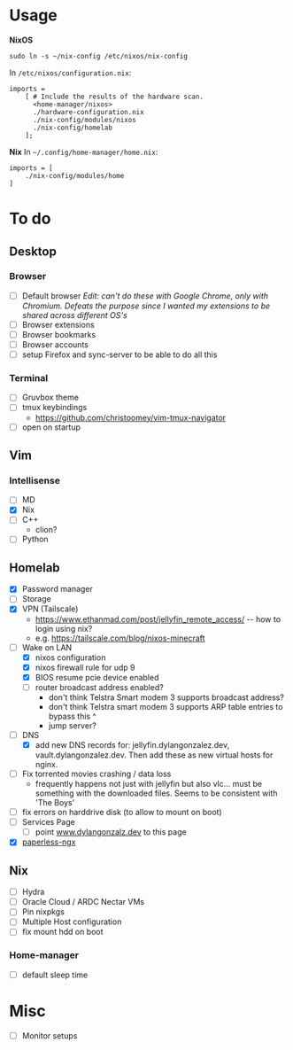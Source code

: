 # Usage

**NixOS**

`sudo ln -s ~/nix-config /etc/nixos/nix-config`

In `/etc/nixos/configuration.nix`:

```
imports =
    [ # Include the results of the hardware scan.
      <home-manager/nixos>
      ./hardware-configuration.nix
      ./nix-config/modules/nixos
      ./nix-config/homelab 
    ];
```

**Nix**
In `~/.config/home-manager/home.nix`:
```
imports = [
    ./nix-config/modules/home
]
```

# To do
## Desktop
### Browser
- [ ] Default browser
_Edit: can't do these with Google Chrome, only with Chromium. Defeats the purpose since I wanted my extensions to be shared across different OS's_
- [ ] Browser extensions
- [ ] Browser bookmarks
- [ ] Browser accounts
- [ ] setup Firefox and sync-server to be able to do all this

### Terminal
- [ ] Gruvbox theme
- [ ] tmux keybindings
   - https://github.com/christoomey/vim-tmux-navigator
- [ ] open on startup

## Vim
### Intellisense
- [ ] MD
- [x] Nix
- [ ] C++
    - clion?
- [ ] Python

## Homelab
- [x] Password manager
- [ ] Storage
- [x] VPN (Tailscale)
    - https://www.ethanmad.com/post/jellyfin_remote_access/ -- how to login using nix?
    - e.g. https://tailscale.com/blog/nixos-minecraft
- [ ] Wake on LAN
    - [x] nixos configuration
    - [x] nixos firewall rule for udp 9
    - [x] BIOS resume pcie device enabled
    - [ ] router broadcast address enabled? 
        - don't think Telstra Smart modem 3 supports broadcast address?
        - don't think Telstra smart modem 3 supports ARP table entries to bypass this ^
        - jump server?
- [ ] DNS
    - [x] add new DNS records for: jellyfin.dylangonzalez.dev, vault.dylangonzalez.dev. Then add these as new virtual hosts for nginx.
- [ ] Fix torrented movies crashing / data loss
    - frequently happens not just with jellyfin but also vlc... must be something with the downloaded files. Seems to be consistent with 'The Boys'
- [ ] fix errors on harddrive disk (to allow to mount on boot)
- [ ] Services Page
    - [ ] point www.dylangonzalz.dev to this page
- [x] [paperless-ngx](https://github.com/paperless-ngx/paperless-ngx)

## Nix
- [ ] Hydra
- [ ] Oracle Cloud / ARDC Nectar VMs
- [ ] Pin nixpkgs
- [ ] Multiple Host configuration
- [ ] fix mount hdd on boot

### Home-manager
- [ ] default sleep time

# Misc
- [ ] Monitor setups

